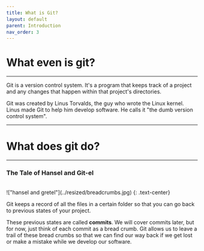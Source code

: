 ```yaml
---
title: What is Git?
layout: default
parent: Introduction
nav_order: 3
---
```


# What even is git?
---

Git is a version control system. It's a program that keeps track of a project and any changes that happen within that project's directories. 

Git was created by Linus Torvalds, the guy who wrote the Linux kernel. Linus made Git to help him develop software. He calls it "the dumb version control system".

---
# What does git do?

---
### The Tale of Hansel and Git-el
<br>
!["hansel and gretel"](../resized/breadcrumbs.jpg)
{: .text-center}

Git keeps a record of all the files in a certain folder so that you can go back to previous states of your project. 

These previous states are called __commits__. We will cover commits later, but for now, just think of each commit as a bread crumb. Git allows us to leave a trail of these bread crumbs so that we can find our way back if we get lost or make a mistake while we develop our software.
